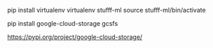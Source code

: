 pip install virtualenv
virtualenv stufff-ml
source stufff-ml/bin/activate

pip install google-cloud-storage gcsfs


https://pypi.org/project/google-cloud-storage/
